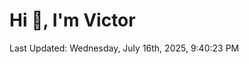 <h1>Hi 👋, I'm Victor </h1>

<!--RECENT_ACTIVITY:start-->
<!--RECENT_ACTIVITY:end-->

<!--RECENT_ACTIVITY:last_update-->
Last Updated: Wednesday, July 16th, 2025, 9:40:23 PM
<!--RECENT_ACTIVITY:last_update_end-->
